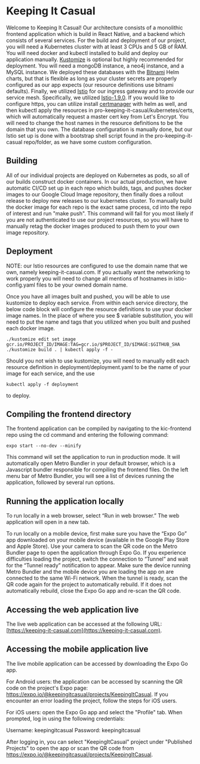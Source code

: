 # Keeping It Casual

Welcome to Keeping It Casual! Our architecture consists of a monolithic frontend application which is build in React Native, and a backend which consists of several 
services. For the build and deployment of our project, you will need a Kubernetes cluster with at least 3 CPUs and 5 GB of RAM. You will need docker and kubectl installed to build and deploy
our application manually. [Kustomize](https://kustomize.io) is optional but highly recommended for deployment. You will need a mongoDB instance, a neo4j instance,
and a MySQL instance. We deployed these databases with the [Bitnami](https://bitnami.com) Helm charts, but that is flexible as long as your cluster secrets are properly configured as our app expects (our resource definitions use bitnami defaults). Finally, we utilized [Istio](https://istio.io) for our ingress gateway and to provide our service mesh. Specifically, we utilized
[Istio-1.9.0](https://github.com/istio/istio/releases/tag/1.9.0). If you would like to configure https, you can utilize install [certmanager](https://cert-manager.io/docs/) with helm as well, and then kubectl apply the resources in pro-keeping-it-casual/kubernetes/certs, which will automatically request a master cert key from Let's Encrypt. You will need to change the host names in the resource definitions to be the domain that you own. The database configuration is manually done, but our Istio set up is done with a bootstrap shell
script found in the pro-keeping-it-casual repo/folder, as we have some custom configuration.

## Building

All of our individual projects are deployed on Kubernetes as pods, so all of our builds construct docker containers. In our actual production, we have automatic CI/CD
set up in each repo which builds, tags, and pushes docker images to our Google Cloud Image repository, then finally does a rollout release to deploy new releases to
our kubernetes cluster. To manually build the docker image for each repo is the exact same process, cd into the repo of interest and run "make push". This command
will fail for you most likely if you are not authenticated to use our project resources, so you will have to manually retag the docker images produced to
push them to your own image repository. 

## Deployment

NOTE: our Istio resources are configured to use the domain name that we own, namely keeping-it-casual.com. If you actually want the networking to work properly you will need to change all mentions of hostnames in istio-config.yaml files to be your owned domain name.

Once you have all images built and pushed, you will be able to use kustomize to deploy each service. From within each service directory, the below code block will
configure the resource definitions to use your docker image names. In the place of where you see $ variable substitution, you will need to put the name and tags
that you utilized when you built and pushed each docker image. 

```
./kustomize edit set image gcr.io/PROJECT_ID/IMAGE:TAG=gcr.io/$PROJECT_ID/$IMAGE:$GITHUB_SHA
./kustomize build . | kubectl apply -f -
```

Should you not wish to use kustomize, you will need to manually edit each resource definition in deployment/deployment.yaml to be the name of your image for each service, and the use 

```
kubectl apply -f deployment
```

to deploy. 

## Compiling the frontend directory
The frontend application can be compiled by navigating to the kic-frontend repo using the cd command and entering the following command:

```
expo start --no-dev --minify
```

This command will set the application to run in production mode. It will automatically open Metro Bundler in your default browser, which is a Javascript bundler responsible for compiling the frontend files. On the left menu bar of Metro Bundler, you will see a list of devices running the application, followed by several run options.

## Running the application locally
To run locally in a web browser, select “Run in web browser.” The web application will open in a new tab.

To run locally on a mobile device, first make sure you have the “Expo Go” app downloaded on your mobile device (available in the Google Play Store and Apple Store). Use your camera to scan the QR code on the Metro Bundler page to open the application through Expo Go. If you experience difficulties loading the project, switch the connection to “Tunnel” and wait for the “Tunnel ready” notification to appear. Make sure the device running Metro Bundler and the mobile device you are loading the app on are connected to the same Wi-Fi network. When the tunnel is ready, scan the QR code again for the project to automatically rebuild. If it does not automatically rebuild, close the Expo Go app and re-scan the QR code.

## Accessing the web application live
The live web application can be accessed at the following URL: [https://keeping-it-casual.com](https://keeping-it-casual.com).

## Accessing the mobile application live
The live mobile application can be accessed by downloading the Expo Go app.

For Android users: the application can be accessed by scanning the QR code on the project's Expo page: https://expo.io/@keepingitcasual/projects/KeepingItCasual. If you encounter an error loading the project, follow the steps for iOS users.

For iOS users: open the Expo Go app and select the "Profile" tab. When prompted, log in using the following credentials:

Username: keepingitcasual
Password: keepingitcasual

After logging in, you can select "KeepingItCasual" project under "Published Projects" to open the app or scan the QR code from https://expo.io/@keepingitcasual/projects/KeepingItCasual.
